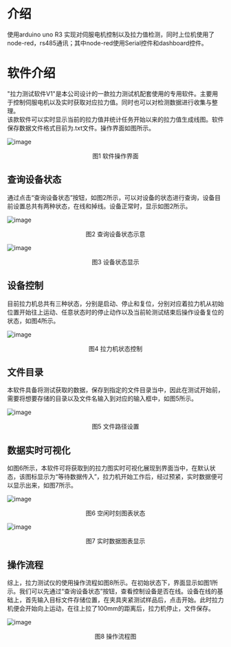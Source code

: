 
# 介绍 
使用arduino uno R3 实现对伺服电机控制以及拉力值检测，同时上位机使用了node-red，rs485通讯；其中node-red使用Serial控件和dashboard控件。

# 软件介绍
"拉力测试软件V1"是本公司设计的一款拉力测试机配套使用的专用软件。主要用于控制伺服电机以及实时获取对应拉力值。同时也可以对检测数据进行收集与整理。  
 该款软件可以实时显示当前的拉力值并统计任务开始以来的拉力值生成线图。软件保存数据文件格式目前为.txt文件。操作界面如图所示。  

![image](https://github.com/xiangxu05/tensileMachine/assets/112842118/28b51a0a-5aed-49b7-8a76-ec6bfb026eb4)

<p align="center">图1 软件操作界面</p>  

## 查询设备状态
通过点击“查询设备状态”按钮，如图2所示，可以对设备的状态进行查询，设备目前设置总共有两种状态，在线和掉线。设备正常时，显示如图2所示。  

![image](https://github.com/xiangxu05/tensileMachine/assets/112842118/ddef1746-5eeb-41a9-9d4e-eff8a77995c1)

<p align="center">图2 查询设备状态示意</p>  

![image](https://github.com/xiangxu05/tensileMachine/assets/112842118/3f375bfd-0cfc-406f-a73c-9b29544f603f)  

<p align="center">图3 设备状态显示</p>  
 

## 设备控制
目前拉力机总共有三种状态，分别是启动、停止和复位，分别对应着拉力机从初始位置开始往上运动、任意状态时的停止动作以及当前轮测试结束后操作设备复位的状态，如图4所示。

![image](https://github.com/xiangxu05/tensileMachine/assets/112842118/4a7a928e-7064-4a88-a6ed-f4a0418c7fa8)

<p align="center">图4 拉力机状态控制</p>  

## 文件目录
本软件具备将测试获取的数据，保存到指定的文件目录当中，因此在测试开始前，需要将想要存储的目录以及文件名输入到对应的输入框中，如图5所示。

![image](https://github.com/xiangxu05/tensileMachine/assets/112842118/95e79328-cefc-4018-a430-58c39abaca87)

 <p align="center">图5 文件路径设置</p>  

## 数据实时可视化
如图6所示，本软件可将获取到的拉力图实时可视化展现到界面当中，在默认状态，该图标显示为“等待数据传入”，拉力机开始工作后，经过预紧，实时数据便可以显示出来，如图7所示。

![image](https://github.com/xiangxu05/tensileMachine/assets/112842118/5da5fad0-88bd-475b-810d-e89b361290c7)

  <p align="center">图6 空闲时刻图表状态</p>  

![image](https://github.com/xiangxu05/tensileMachine/assets/112842118/ff79f5f3-31ef-4075-a77d-aca0d510a7f6)

   <p align="center">图7 实时数据图表显示</p>  

## 操作流程
综上，拉力测试仪的使用操作流程如图8所示。在初始状态下，界面显示如图1所示。我们可以先通过“查询设备状态”按钮，查看控制设备是否在线。设备在线的基础上，首先输入目标文件存储位置，在夹具夹紧测试样品后，点击开始。此时拉力机便会开始向上运动，在往上拉了100mm的距离后，拉力机停止，文件保存。

![image](https://github.com/xiangxu05/tensileMachine/assets/112842118/a2dc576f-57e5-41c3-887e-52270383f9dd)

<p align="center">图8 操作流程图</p>  


